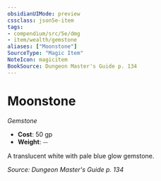 ```yaml
---
obsidianUIMode: preview
cssclass: json5e-item
tags:
- compendium/src/5e/dmg
- item/wealth/gemstone
aliases: ["Moonstone"]
SourceType: "Magic Item"
NoteIcon: magicitem
BookSource: Dungeon Master's Guide p. 134
---
```

# Moonstone
*Gemstone*  

- **Cost**: 50 gp
- **Weight**: ⏤

A translucent white with pale blue glow gemstone.

*Source: Dungeon Master's Guide p. 134*